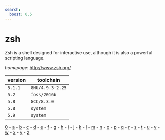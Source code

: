 ```yaml
---
search:
  boost: 0.5
---
```

# zsh

Zsh is a shell designed for interactive use, although it is also a powerful scripting language.

*homepage*: <http://www.zsh.org/>

version | toolchain
--------|----------
``5.1.1`` | ``GNU/4.9.3-2.25``
``5.2`` | ``foss/2016b``
``5.8`` | ``GCC/8.3.0``
``5.8`` | ``system``
``5.9`` | ``system``

[0](../0/index.md) - [a](../a/index.md) - [b](../b/index.md) - [c](../c/index.md) - [d](../d/index.md) - [e](../e/index.md) - [f](../f/index.md) - [g](../g/index.md) - [h](../h/index.md) - [i](../i/index.md) - [j](../j/index.md) - [k](../k/index.md) - [l](../l/index.md) - [m](../m/index.md) - [n](../n/index.md) - [o](../o/index.md) - [p](../p/index.md) - [q](../q/index.md) - [r](../r/index.md) - [s](../s/index.md) - [t](../t/index.md) - [u](../u/index.md) - [v](../v/index.md) - [w](../w/index.md) - [x](../x/index.md) - [y](../y/index.md) - [z](../z/index.md)

